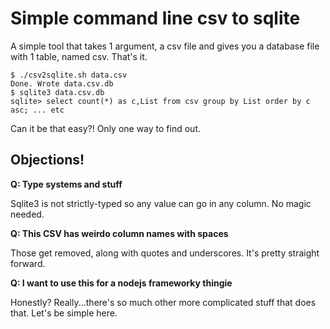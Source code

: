 # Simple command line csv to sqlite

A simple tool that takes 1 argument, a csv file and gives you a database file with 1 table, named csv.  That's it.

    $ ./csv2sqlite.sh data.csv
    Done. Wrote data.csv.db
    $ sqlite3 data.csv.db
    sqlite> select count(*) as c,List from csv group by List order by c asc; ... etc

Can it be that easy?! Only one way to find out.

## Objections!

**Q: Type systems and stuff**

Sqlite3 is not strictly-typed so any value can go in any column.  No magic needed.  

**Q: This CSV has weirdo column names with spaces**

Those get removed, along with quotes and underscores.  It's pretty straight forward.

**Q: I want to use this for a nodejs frameworky thingie**

Honestly? Really...there's so much other more complicated stuff that does that. Let's be simple here.
